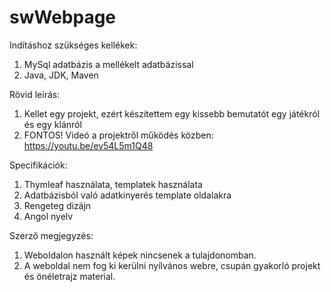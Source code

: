 # swWebpage
Indításhoz szükséges kellékek:
1. MySql adatbázis a mellékelt adatbázissal
2. Java, JDK, Maven

Rövid leírás:
1. Kellet egy projekt, ezért készítettem egy kissebb bemutatót egy játékról és egy klánról
2. FONTOS! Videó a projektről működés közben: https://youtu.be/ev54L5m1Q48

Specifikációk:
1. Thymleaf használata, templatek használata
2. Adatbázisból való adatkinyerés template oldalakra
3. Rengeteg dizájn
4. Angol nyelv

Szerző megjegyzés:
1. Weboldalon használt képek nincsenek a tulajdonomban.
2. A weboldal nem fog ki kerülni nyílvános webre, csupán gyakorló projekt és önéletrajz material.
